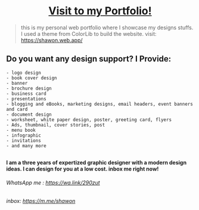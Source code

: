 # <center> <a href="https://shawon.web.app/" target="_blank" style="text-align:center;">Visit to my Portfolio!</a>  </center>

> this is my personal web portfolio where I showcase my designs stuffs.  I used a theme from ColorLib to build the website.
> visit: https://shawon.web.app/

##  Do you want any design support? I Provide:
	- logo design
	- book cover design
	- banner
	- brochure design
	- business card
	- presentations
	- blogging and eBooks, marketing designs, email headers, event banners and card
	- document design
	- worksheet, white paper design, poster, greeting card, flyers
	- Ads, thumbnail, cover stories, post
	- menu book
	- infographic
	- invitations
	- and many more
	
## 
**I am a three years of expertized graphic designer with a modern design ideas. I can design for you at a low cost. inbox me right now!**

###### WhatsApp me : https://wa.link/290zut
###### inbox: https://m.me/shawon

